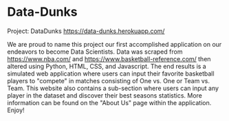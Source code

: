 # Data-Dunks

Project: DataDunks
https://data-dunks.herokuapp.com/

We are proud to name this project our first accomplished application on our endeavors to become Data Scientists. Data was scraped from https://www.nba.com/ and https://www.basketball-reference.com/ then altered using Python, HTML, CSS, and Javascript. The end results is a simulated web application where users can input their favorite basketball players to "compete" in matches consisting of One vs. One or Team vs. Team. This website also contains a sub-section where users can input any player in the dataset and discover their best seasons statistics. More information can be found on the "About Us" page within the application. Enjoy!

<br>

